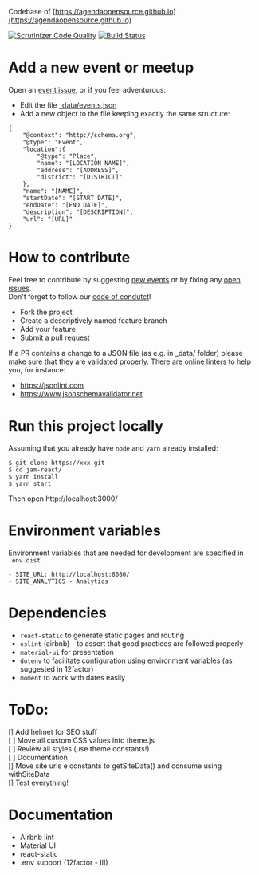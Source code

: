 Codebase of [https://agendaopensource.github.io](https://agendaopensource.github.io)

[![Scrutinizer Code Quality](https://scrutinizer-ci.com/g/agendaopensource/jam-react/badges/quality-score.png?b=master)](https://scrutinizer-ci.com/g/agendaopensource/jam-react/?branch=master)
[![Build Status](https://travis-ci.org/agendaopensource/jam-react.svg?branch=master)](https://travis-ci.org/agendaopensource/jam-react)

# Add a new event or meetup

Open an [event issue](https://github.com/agendaopensource/agendaopensource.github.io/issues/new?template=event.md&title=New%20event&labels=event), or if you feel adventurous:

- Edit the file [_data/events.json](https://github.com/agendaopensource/agendaopensource.github.io/blob/master/_data/events.json)
- Add a new object to the file keeping exactly the same structure:
```
{
    "@context": "http://schema.org",
    "@type": "Event",
    "location":{
        "@type": "Place",
        "name": "[LOCATION NAME]",
        "address": "[ADDRESS]",
        "district": "[DISTRICT]"
    },
    "name": "[NAME]",
    "startDate": "[START DATE]",
    "endDate": "[END DATE]",
    "description": "[DESCRIPTION]",
    "url": "[URL]"
}
```

# How to contribute

Feel free to contribute by suggesting [new events](https://github.com/agendaopensource/agendaopensource.github.io/issues/new?template=event.md&title=New%20event&labels=event) or by fixing any [open issues](https://github.com/agendaopensource/agendaopensource.github.io/issues/).  
Don't forget to follow our [code of condutct](https://github.com/agendaopensource/agendaopensource.github.io/blob/master/CODE_OF_CONDUCT.md)!

- Fork the project
- Create a descriptively named feature branch
- Add your feature
- Submit a pull request
  
If a PR contains a change to a JSON file (as e.g. in _data/ folder) please make sure that they are validated properly. 
There are online linters to help you, for instance:  
- https://jsonlint.com
- https://www.jsonschemavalidator.net

# Run this project locally

Assuming that you already have ``node`` and ``yarn`` already installed:

```
$ git clone https://xxx.git
$ cd jam-react/
$ yarn install 
$ yarn start
```
Then open http://localhost:3000/

# Environment variables

Environment variables that are needed for development are specified in ``.env.dist``

```
- SITE_URL: http://localhost:8080/
- SITE_ANALYTICS - Analytics
```

# Dependencies

- ``react-static``  to generate static pages and routing 
- ``eslint`` (airbnb) - to assert that good practices are followed properly
- ``material-ui`` for presentation
- ``dotenv`` to facilitate configuration using environment variables (as suggested in 12factor)
- ``moment`` to work with dates easily  


# ToDo:
[] Add helmet for SEO stuff  
[ ] Move all custom CSS values into theme.js  
[ ] Review all styles (use theme constants!)  
[ ] Documentation  
[] Move site urls e constants to getSiteData() and consume using withSiteData  
[] Test everything!  


# Documentation
- Airbnb lint
- Material UI
- react-static
- .env support (12factor - III)



